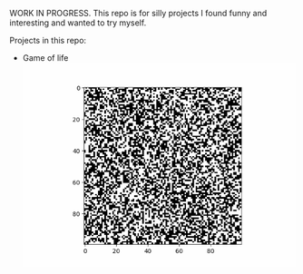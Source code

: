 WORK IN PROGRESS. This repo is for silly projects I found funny and interesting and wanted to try myself.

Projects in this repo:

- Game of life
![](https://github.com/ariajc/coding_projects/blob/main/images/game_of_life.gif)
